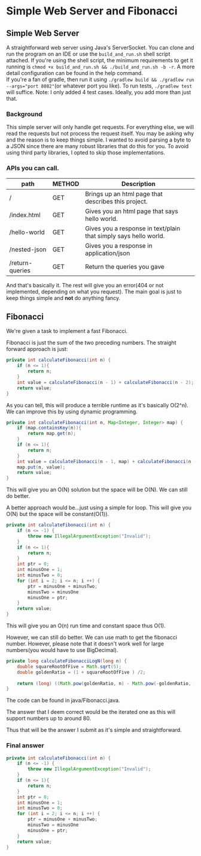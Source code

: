 # Simple Web Server and Fibonacci

## Simple Web Server

A straightforward web server using Java's ServerSocket. 
You can clone and run the program on an IDE or use the `build_and_run.sh` shell script attached.
If you're using the shell script, the minimum requirements to get it running is `chmod +x build_and_run.sh && ./build_and_run.sh -b -r`.
A more detail configuration can be found in the help command.
</br>
If you're a fan of gradle, then run it using `./gradlew build && ./gradlew run --args="port 8082"`(or whatever port you  like).
To run tests, `./gradlew test` will suffice. Note: I only added 4 test cases. Ideally, you add more than just that.

### Background

This simple server will only handle get requests. 
For everything else, we will read the requests but not process the request itself.
You may be asking why and the reason is to keep things simple.
I wanted to avoid parsing a byte to a JSON since there are many robust libraries that do this for you.
To avoid using third party libraries, I opted to skip those implementations.

### APIs you can call.

| path       |   METHOD   | Description |
|------------|------------|-------------|
|     /      |     GET    |Brings up an html page that describes this project.|
|/index.html |     GET    |Gives you an html page that says hello world.|
|/hello-world|     GET    |Gives you a response in text/plain that simply says hello world.|
|/nested-json|     GET    |Gives you a response in application/json|
|/return-queries|     GET |Return the queries you gave|

And that's basically it. 
The rest will give you an error(404 or not implemented, depending on what you request).
The main goal is just to keep things simple and **not** do anything fancy.

## Fibonacci

We're given a task to implement a fast Fibonacci.

Fibonacci is just the sum of the two preceding numbers. The straight forward approach is just:
```java
private int calculateFibonacci(int n) {
	if (n <= 1){
		return n;
	}
	int value = calculateFibonacci(n - 1) + calculateFibonacci(n - 2);
	return value;
}
```

As you can tell, this will produce a terrible runtime as it's basically O(2^n). We can improve this by using dynamic programming.

```java
private int calculateFibonacci(int n, Map<Integer, Integer> map) {
	if (map.containsKey(n)){
		return map.get(n);
	}
	if (n <= 1){
		return n;
	}
	int value = calculateFibonacci(n - 1, map) + calculateFibonacci(n - 2, map);
	map.put(n, value);
	return value;
}
```
This will give you an O(N) solution but the space will be O(N). We can still do better.

A better approach would be...just using a simple for loop. This will give you O(N) but the space will be constant(O(1)).
```java
private int calculateFibonacci(int n) {
	if (n <= -1) {
		throw new IllegalArgumentException("Invalid");
	}
	if (n <= 1){
		return n;
	}
	int ptr = 0;
	int minusOne = 1;
	int minusTwo = 0;
	for (int i = 2; i <= n; i ++) {
		ptr = minusOne + minusTwo;
		minusTwo = minusOne
		minusOne = ptr;
	}
	return value;
}
```
This will give you an O(n) run time and constant space thus O(1).

However, we can still do better. We can use math to get the fibonacci number. However, please note that it doesn't work well for large numbers(you would have to use BigDecimal).
```java
private long calculateFibonacciLogN(long n) {
	double squareRootOfFive = Math.sqrt(5);
	double goldenRatio = (1 + squareRootOfFive ) /2;
	
	return (long) ((Math.pow(goldenRatio, n) - Math.pow(-goldenRatio, -n)) /squareRootOfFive);
}
```

The code can be found in java/Fibonacci.java. 

The answer that I deem correct would be the iterated one as this will support numbers up to around 80. 

Thus that will be the answer I submit as it's simple and straightforward.

### Final answer
```java
private int calculateFibonacci(int n) {
	if (n <= -1) {
		throw new IllegalArgumentException("Invalid");
	}
	if (n <= 1){
		return n;
	}
	int ptr = 0;
	int minusOne = 1;
	int minusTwo = 0;
	for (int i = 2; i <= n; i ++) {
		ptr = minusOne + minusTwo;
		minusTwo = minusOne
		minusOne = ptr;
	}
	return value;
}
```